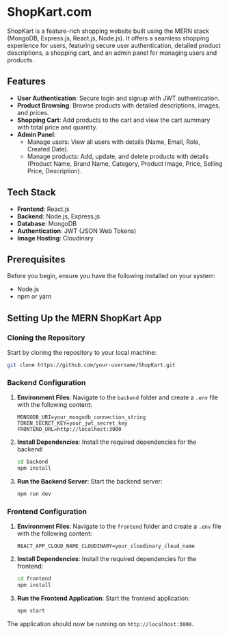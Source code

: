 # ShopKart.com

ShopKart is a feature-rich shopping website built using the MERN stack (MongoDB, Express.js, React.js, Node.js). It offers a seamless shopping experience for users, featuring secure user authentication, detailed product descriptions, a shopping cart, and an admin panel for managing users and products.

## Features

- **User Authentication**: Secure login and signup with JWT authentication.
- **Product Browsing**: Browse products with detailed descriptions, images, and prices.
- **Shopping Cart**: Add products to the cart and view the cart summary with total price and quantity.
- **Admin Panel**: 
  - Manage users: View all users with details (Name, Email, Role, Created Date).
  - Manage products: Add, update, and delete products with details (Product Name, Brand Name, Category, Product Image, Price, Selling Price, Description).

## Tech Stack

- **Frontend**: React.js
- **Backend**: Node.js, Express.js
- **Database**: MongoDB
- **Authentication**: JWT (JSON Web Tokens)
- **Image Hosting**: Cloudinary

## Prerequisites

Before you begin, ensure you have the following installed on your system:

- Node.js
- npm or yarn

## Setting Up the MERN ShopKart App

### Cloning the Repository

Start by cloning the repository to your local machine:

```bash
git clone https://github.com/your-username/ShopKart.git

```
### Backend Configuration

1. **Environment Files**: Navigate to the `backend` folder and create a `.env` file with the following content:

    ```plaintext
    MONGODB_URI=your_mongodb_connection_string
    TOKEN_SECRET_KEY=your_jwt_secret_key
    FRONTEND_URL=http://localhost:3000
    ```

2. **Install Dependencies**: Install the required dependencies for the backend:

    ```bash
    cd backend
    npm install
    ```

3. **Run the Backend Server**: Start the backend server:

    ```bash
    npm run dev
    ```

### Frontend Configuration

1. **Environment Files**: Navigate to the `frontend` folder and create a `.env` file with the following content:

    ```plaintext
    REACT_APP_CLOUD_NAME_CLOUDINARY=your_cloudinary_cloud_name
    ```

2. **Install Dependencies**: Install the required dependencies for the frontend:

    ```bash
    cd frontend
    npm install
    ```

3. **Run the Frontend Application**: Start the frontend application:

    ```bash
    npm start
    ```

The application should now be running on `http://localhost:3000`.
